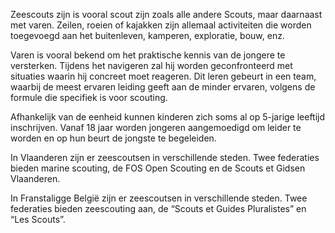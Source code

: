 Zeescouts zijn is vooral scout zijn zoals alle andere Scouts, maar daarnaast met varen.
Zeilen, roeien of kajakken zijn allemaal activiteiten die worden toegevoegd aan het buitenleven,
kamperen, exploratie, bouw, enz.

Varen is vooral bekend om het praktische kennis van de jongere te versterken.
Tijdens het navigeren zal hij worden geconfronteerd met situaties waarin hij concreet moet reageren.
Dit leren gebeurt in een team, waarbij de meest ervaren leiding geeft aan de minder ervaren,
volgens de formule die specifiek is voor scouting.

Afhankelijk van de eenheid kunnen kinderen zich soms al op 5-jarige leeftijd inschrijven.
Vanaf 18 jaar worden jongeren aangemoedigd om leider te worden en op hun beurt de jongste te begeleiden.

In Vlaanderen zijn er zeescoutsen in verschillende steden.
Twee federaties bieden marine scouting, de FOS Open Scouting en de Scouts et Gidsen Vlaanderen.

In Franstaligge België zijn er zeescoutsen in verschillende steden.
Twee federaties bieden zeescouting aan, de “Scouts et Guides Pluralistes” en “Les Scouts”.
